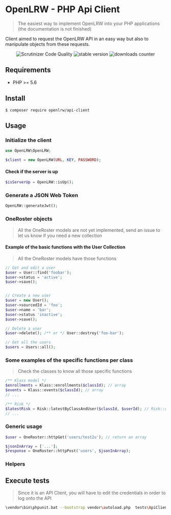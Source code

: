 # OpenLRW - PHP Api Client

> The easiest way to implement OpenLRW into your PHP applications (the documentation is not finished)

Client aimed to request the OpenLRW API in an easy way but also to manipulate objects from these requests.

<p align="center">
<img src="https://scrutinizer-ci.com/g/Apereo-Learning-Analytics-Initiative/OpenLRW-php-api-client/badges/quality-score.png?b=master" title="Scrutinizer Code Quality">
<img src="https://poser.pugx.org/openlrw/api-client/v/stable" alt="stable version">
<img src="https://poser.pugx.org/openlrw/api-client/downloads" alt="downloads counter">
</p>

## Requirements
 - PHP >= 5.6
 
 
## Install
`$ composer require openlrw/api-client`


## Usage

### Initialize the client
```php
use OpenLRW\OpenLRW;

$client = new OpenLRW(URL, KEY, PASSWORD);
```

#### Check if the server is up
```php
$isServerUp = OpenLRW::isUp();
```


### Generate a JSON Web Token
```php
OpenLRW::generateJwt();
```

### OneRoster objects
> All the OneRoster models are not yet implemented, send an issue to let us know if you need a new collection

#### Example of the basic functions with the User Collection
> All the OneRoster models have those functions

```php
// Get and edit a user
$user = User::find('foobar');
$user->status = 'active';
$user->save();


// Create a new user
$user = new User();
$user->sourcedId = 'foo';
$user->name = 'bar';
$user->status 'inactive';
$user->save();

// Delete a user
$user->delete(); /** or */ User::destroy('foo-bar');

// Get all the users
$users = Users::all(); 
```

### Some examples of the specific functions per class
> Check the classes to know all those specific functions

```php
/** Klass model */
$enrollments = Klass::enrollments($classId); // array
$events = Klass::events($classId); // array
// ...

/** Risk */
$latestRisk = Risk::latestByClassAndUser($classId, $userId); // Risk::class
// ...

```

### Generic usage

```php
$user = OneRoster::httpGet('users/test2u'); // return an array

$jsonInArray = ['...'];
$response = OneRoster::httpPost('users', $jsonInArray);
```

### Helpers

## Execute tests

> Since it is an API Client, you will have to edit the credentials in order to log onto the API

```bash
\vendor\bin\phpunit.bat --bootstrap vendor\autoload.php  tests\ApiClientTest.php
```
